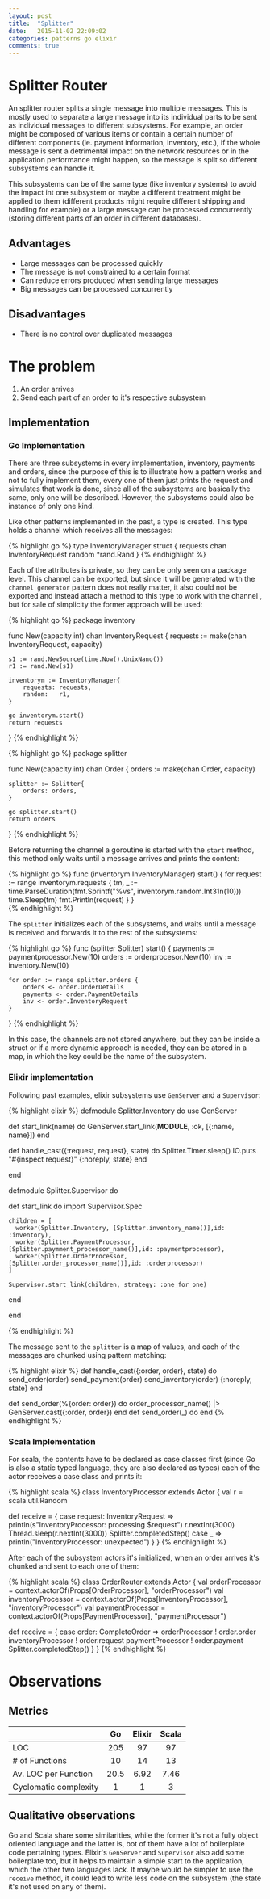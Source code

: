 ```yaml
---
layout: post
title:  "Splitter"
date:   2015-11-02 22:09:02
categories: patterns go elixir
comments: true
---
```


# Splitter Router

An splitter router splits a single message into multiple messages. This is mostly used to separate a large message into its individual parts to be sent as individual messages to different subsystems. For example, an order might be composed of various items or contain a certain number of different components (ie. payment information, inventory, etc.), if the whole message is sent a detrimental impact on the network resources or in the application performance might happen, so the message is split so different subsystems can handle it.

<script src="/assets/js/processing.min.js"></script>
<canvas data-processing-sources="/assets/processing/splitter.pde"></canvas>

This subsystems can be of the same type (like inventory systems) to avoid the impact int one subsystem or maybe a different treatment might be applied to them (different products might require different shipping and handling for example) or a large message can be processed concurrently (storing different parts of an order in different databases).

## Advantages

- Large messages can be processed quickly
- The message is not constrained to a certain format
- Can reduce errors produced when sending large messages
- Big messages can be processed concurrently

## Disadvantages

- There is no control over duplicated messages

# The problem

1. An order arrives
2. Send each part of an order to it's respective subsystem

## Implementation

### Go Implementation

There are three subsystems in every implementation, inventory, payments and orders, since the purpose of this is to illustrate how a pattern works and not to fully implement them, every one of them just prints the request and simulates that work is done, since all of the subsystems are basically the same, only one will be described. However, the subsystems could also be instance of only one kind.

Like other patterns implemented in the past, a type is created. This type holds a channel which receives all the messages:

{% highlight go %}
type InventoryManager struct {
	requests chan InventoryRequest
	random   *rand.Rand
}
{% endhighlight %}

Each of the attributes is private, so they can be only seen on a package level. This channel can be exported, but since it will be generated with the `channel generator` pattern does not really matter, it also could not be exported and instead attach a method to this type to work with the channel , but for sale of simplicity the former approach will be used:

{% highlight go %}
package inventory

func New(capacity int) chan InventoryRequest {
	requests := make(chan InventoryRequest, capacity)

	s1 := rand.NewSource(time.Now().UnixNano())
	r1 := rand.New(s1)

	inventorym := InventoryManager{
		requests: requests,
		random:   r1,
	}

	go inventorym.start()
	return requests
}
{% endhighlight %}

{% highlight go %}
package splitter

func New(capacity int) chan Order {
	orders := make(chan Order, capacity)

	splitter := Splitter{
		orders: orders,
	}

	go splitter.start()
	return orders
}
{% endhighlight %}

Before returning the channel a goroutine is started with the `start` method, this method only waits until a message arrives and prints the content:

{% highlight go %}
func (inventorym InventoryManager) start() {
	for request := range inventorym.requests {
		tm, _ := time.ParseDuration(fmt.Sprintf("%vs", inventorym.random.Int31n(10)))
		time.Sleep(tm)
		fmt.Println(request)
	}
}  
{% endhighlight %}



The `splitter` initializes each of the subsystems, and waits until a message is received and forwards it to the rest of the subsystems:

{% highlight go %}
func (splitter Splitter) start() {
	payments := paymentprocessor.New(10)
	orders := orderprocesor.New(10)
	inv := inventory.New(10)

	for order := range splitter.orders {
		orders <- order.OrderDetails
		payments <- order.PaymentDetails
		inv <- order.InventoryRequest
	}
}
{% endhighlight %}

In this case, the channels are not stored anywhere, but they can be inside a struct or if a more dynamic approach is needed, they can be atored in a map, in which the key could be the name of the subsystem.

### Elixir implementation

Following past examples, elixir subsystems use `GenServer` and a `Supervisor`:

{% highlight elixir %}
defmodule Splitter.Inventory do
  use GenServer

  def start_link(name) do
    GenServer.start_link(__MODULE__, :ok, [{:name, name}])
  end

  def handle_cast({:request, request}, state) do
    Splitter.Timer.sleep()
    IO.puts "#{inspect request}"
    {:noreply, state}
  end

end

defmodule Splitter.Supervisor do

  def start_link do
    import Supervisor.Spec

    children = [
      worker(Splitter.Inventory, [Splitter.inventory_name()],id: :inventory),
      worker(Splitter.PaymentProcessor, [Splitter.paymment_processor_name()],id: :paymentprocessor),
      worker(Splitter.OrderProcessor, [Splitter.order_processor_name()],id: :orderprocessor)
    ]

    Supervisor.start_link(children, strategy: :one_for_one)
  end

end

{% endhighlight %}

The message sent to the `splitter` is a map of values, and each of the messages are chunked using pattern matching:

{% highlight elixir %}
def handle_cast({:order, order}, state) do
  send_order(order)
  send_payment(order)
  send_inventory(order)
  {:noreply, state}
end

def send_order(%{order: order}) do
  order_processor_name()
  |> GenServer.cast({:order, order})
end
def send_order(_) do
end
{% endhighlight %}

### Scala Implementation

For scala, the contents have to be declared as case classes first (since Go is also a static typed language, they are also declared as types) each of the actor receives a case class and prints it:

{% highlight scala %}
class InventoryProcessor extends Actor {
  val r = scala.util.Random

  def receive = {
    case request: InventoryRequest =>
      println(s"InventoryProcessor: processing $request")
      r.nextInt(3000)
      Thread.sleep(r.nextInt(3000))
      Splitter.completedStep()
    case _ =>
      println("InventoryProcessor: unexpected")
  }
}
{% endhighlight %}


After each of the subsystem actors it's initialized, when an order arrives it's chunked and sent to each one of them:

{% highlight scala %}
class OrderRouter extends Actor {
  val orderProcessor = context.actorOf(Props[OrderProcessor], "orderProcessor")
  val inventoryProcessor = context.actorOf(Props[InventoryProcessor], "inventoryProcessor")
  val paymentProcessor = context.actorOf(Props[PaymentProcessor], "paymentProcessor")

  def receive = {
    case order: CompleteOrder =>
      orderProcessor ! order.order
      inventoryProcessor ! order.request
      paymentProcessor ! order.payment
      Splitter.completedStep()
  }
}
{% endhighlight %}

# Observations

## Metrics

|                       |   Go   |  Elixir | Scala |
|-----------------------|:------:|:-------:|:-----:|
| LOC                   | 205    |  97     |   97  |
| # of Functions        |  10    |   14    |   13  |
| Av. LOC per Function  |  20.5  |   6.92  |   7.46|
| Cyclomatic complexity |    1   |    1    |    3  |

## Qualitative observations

Go and Scala share some similarities, while the former it's not a fully object oriented language and the latter is, bot of them have a lot of boilerplate code pertaining types. Elixir's `GenServer` and `Supervisor` also add some boilerplate too, but it helps to maintain a simple start to the application, which the other two languages lack. It maybe would be simpler to use the `receive` method, it could lead to write less code on the subsystem (the state it's not used on any of them).
